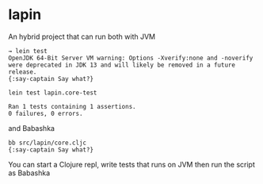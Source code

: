 # lapin

An hybrid project that can run both with JVM

    → lein test
    OpenJDK 64-Bit Server VM warning: Options -Xverify:none and -noverify were deprecated in JDK 13 and will likely be removed in a future release.
    {:say-captain Say what?}
    
    lein test lapin.core-test
    
    Ran 1 tests containing 1 assertions.
    0 failures, 0 errors.

and Babashka

    bb src/lapin/core.cljc
    {:say-captain Say what?}

You can start a Clojure repl, write tests that runs on JVM then run the script as Babashka

